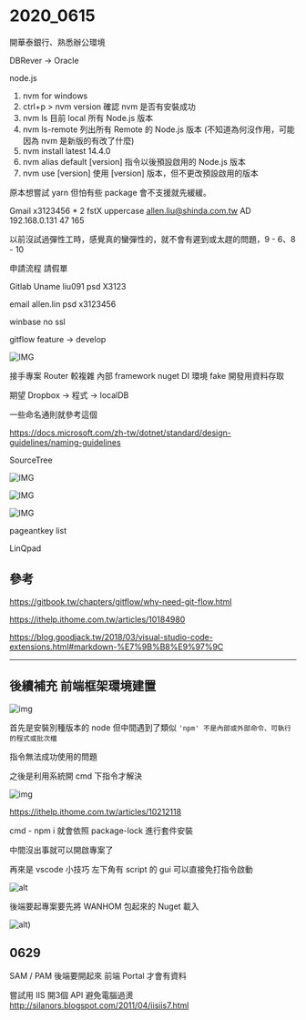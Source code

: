 # 2020_0615

開華泰銀行、熟悉辦公環境

DBRever -> Oracle

node.js

1. nvm for windows
2. ctrl+p > nvm version 確認 nvm 是否有安裝成功
3. nvm ls 目前 local 所有 Node.js 版本
4. nvm ls-remote 列出所有 Remote 的 Node.js 版本 (不知道為何沒作用，可能因為 nvm 是新版的有改了什麼)
5. nvm install latest 14.4.0
6. nvm alias default [version] 指令以後預設啟用的 Node.js 版本
7. nvm use [version] 使用 [version] 版本，但不更改預設啟用的版本

原本想嘗試 yarn 但怕有些 package 會不支援就先緩緩。

Gmail x3123456 * 2 fstX uppercase allen.liu@shinda.com.tw AD 192.168.0.131 47 165

以前沒試過彈性工時，感覺真的蠻彈性的，就不會有遲到或太趕的問題，9 - 6、8 - 10

申請流程 請假單

Gitlab Uname liu091 psd X3123

email allen.lin psd x3123456

winbase no ssl

gitflow feature -> develop

![IMG](img/flow.png)

接手專案 Router 較複雜 內部 framework nuget DI 環境 fake 開發用資料存取

期望 Dropbox -> 程式 -> localDB

一些命名通則就參考這個

<https://docs.microsoft.com/zh-tw/dotnet/standard/design-guidelines/naming-guidelines>

SourceTree

![IMG](img/12148205168496.png)

![IMG](img/12148179946013.png)

![IMG](img/12148187821249.png)

pageantkey list

LinQpad

## 參考

<https://gitbook.tw/chapters/gitflow/why-need-git-flow.html>

<https://ithelp.ithome.com.tw/articles/10184980>

<https://blog.goodjack.tw/2018/03/visual-studio-code-extensions.html#markdown-%E7%9B%B8%E9%97%9C>

---

## 後續補充 前端框架環境建置

![img](/sinda-notes/img/emtInit.jpg)

首先是安裝別種版本的 node 但中間遇到了類似 `'npm' 不是內部或外部命令、可執行的程式或批次檔`

指令無法成功使用的問題

之後是利用系統開 cmd 下指令才解決

![img](img/cmdSys.png)

<https://ithelp.ithome.com.tw/articles/10212118>

cmd - npm i 就會依照 package-lock 進行套件安裝

中間沒出事就可以開啟專案了

再來是 vscode 小技巧 左下角有 script 的 gui 可以直接免打指令啟動

![alt](/sinda-notes/img/vscodeuseGUIcmd.png)

後端要起專案要先將 WANHOM 包起來的 Nuget 載入

![alt](/sinda-notes/img/nugetsourse.png))

## 0629

SAM / PAM 後端要開起來 前端 Portal 才會有資料

嘗試用 IIS 開3個 API 避免電腦過燙 <http://silanors.blogspot.com/2011/04/iisiis7.html>
